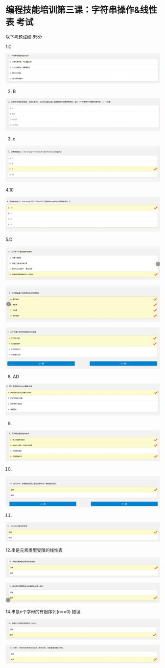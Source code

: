 # 编程技能培训第三课：字符串操作&线性表 考试

以下考题成绩 85分

1.C

![1581565777871](.\assets\1581565777871.png)



2. B

![1581565817363](.\assets\1581565817363.png)

3. c

![1581565831693](.\assets\1581565831693.png)

4.10

![1581565854067](.\assets\1581565854067.png)

5.D

![1581565867241](.\assets\1581565867241.png)



![1581565882446](.\assets\1581565882446.png)



![1581565895668](.\assets\1581565895668.png)

8. AD

![1581565909284](.\assets\1581565909284.png)

9.

![1581565924105](.\assets\1581565924105.png)

10.

![1581565938911](.\assets\1581565938911.png)

11. 

![1581582788180](.\assets\1581582788180.png)



12.串是元素类型受限的线性表

![1581565965746](.\assets\1581565965746.png)



![1581565978313](.\assets\1581565978313.png)

14.串是n个字母的有限序列(n>=0)   错误

![1581565989233](.\assets\1581565989233.png)



![1581582750355](.\assets\1581582750355.png)